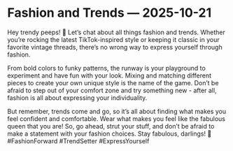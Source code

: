 # Fashion and Trends — 2025-10-21

Hey trendy peeps! 🌟 Let’s chat about all things fashion and trends. Whether you’re rocking the latest TikTok-inspired style or keeping it classic in your favorite vintage threads, there’s no wrong way to express yourself through fashion. 

From bold colors to funky patterns, the runway is your playground to experiment and have fun with your look. Mixing and matching different pieces to create your own unique style is the name of the game. Don’t be afraid to step out of your comfort zone and try something new - after all, fashion is all about expressing your individuality.

But remember, trends come and go, so it’s all about finding what makes you feel confident and comfortable. Wear what makes you feel like the fabulous queen that you are! So, go ahead, strut your stuff, and don’t be afraid to make a statement with your fashion choices. Stay fabulous, darlings! 💋 #FashionForward #TrendSetter #ExpressYourself